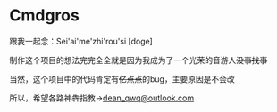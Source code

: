 # Cmdgros

跟我一起念：Sei'ai'me'zhi'rou'si [doge]

制作这个项目的想法完完全全就是因为我成为了一个光荣的音游人~~没事找事~~

当然，这个项目中的代码肯定有~~亿点点~~的bug，主要原因是不会改

所以，希望各路神犇指教→dean_qwq@outlook.com

